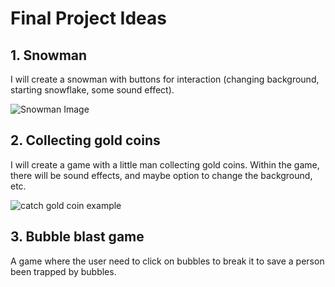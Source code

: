 # Final Project Ideas

## 1. Snowman
I will create a snowman with buttons for interaction (changing background, starting snowflake, some sound effect).

![Snowman Image](https://drive.google.com/file/d/1eX4tmuI6bgMCzAaYjoX1PQWWW49iij-N/view?usp=sharing)


## 2. Collecting gold coins
I will create a game with a little man collecting gold coins. Within the game, there will be sound effects, and maybe option to change the background, etc. 

![catch gold coin example](https://drive.google.com/file/d/1Vo9Gq8NJWx8VlNDLSeTYaZK5aY9FYhko/view?usp=sharing)

## 3. Bubble blast game
A game where the user need to click on bubbles to break it to save a person been trapped by bubbles.


